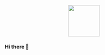 <div id="header" align="center">
  <img src="https://media.giphy.com/media/jdPMeyv9rn0hZHh8n9/giphy.gif](https://media.giphy.com/media/u2pmTWUi0MXjyrMaVj/giphy.gif" width="100"/>
</div>

### Hi there 👋

<!--
**HSabbir/HSabbir** is a ✨ _special_ ✨ repository because its `README.md` (this file) appears on your GitHub profile.

Here are some ideas to get you started:

- 🔭 I’m currently working on ...
- 🌱 I’m currently learning ...
- 👯 I’m looking to collaborate on ...
- 🤔 I’m looking for help with ...
- 💬 Ask me about ...
- 📫 How to reach me: ...
- 😄 Pronouns: ...
- ⚡ Fun fact: ...
-->
